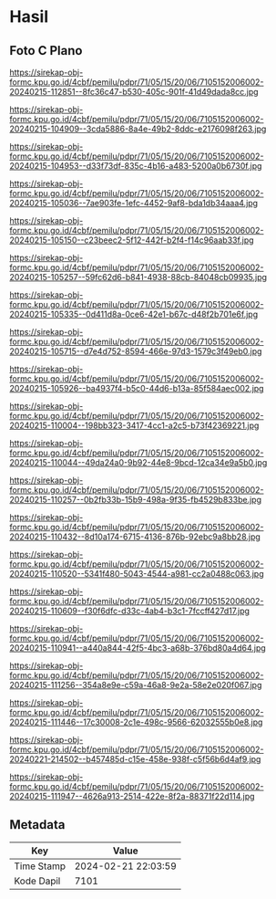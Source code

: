 # Hasil

## Foto C Plano

https://sirekap-obj-formc.kpu.go.id/4cbf/pemilu/pdpr/71/05/15/20/06/7105152006002-20240215-112851--8fc36c47-b530-405c-901f-41d49dada8cc.jpg

https://sirekap-obj-formc.kpu.go.id/4cbf/pemilu/pdpr/71/05/15/20/06/7105152006002-20240215-104909--3cda5886-8a4e-49b2-8ddc-e2176098f263.jpg

https://sirekap-obj-formc.kpu.go.id/4cbf/pemilu/pdpr/71/05/15/20/06/7105152006002-20240215-104953--d33f73df-835c-4b16-a483-5200a0b6730f.jpg

https://sirekap-obj-formc.kpu.go.id/4cbf/pemilu/pdpr/71/05/15/20/06/7105152006002-20240215-105036--7ae903fe-1efc-4452-9af8-bda1db34aaa4.jpg

https://sirekap-obj-formc.kpu.go.id/4cbf/pemilu/pdpr/71/05/15/20/06/7105152006002-20240215-105150--c23beec2-5f12-442f-b2f4-f14c96aab33f.jpg

https://sirekap-obj-formc.kpu.go.id/4cbf/pemilu/pdpr/71/05/15/20/06/7105152006002-20240215-105257--59fc62d6-b841-4938-88cb-84048cb09935.jpg

https://sirekap-obj-formc.kpu.go.id/4cbf/pemilu/pdpr/71/05/15/20/06/7105152006002-20240215-105335--0d411d8a-0ce6-42e1-b67c-d48f2b701e6f.jpg

https://sirekap-obj-formc.kpu.go.id/4cbf/pemilu/pdpr/71/05/15/20/06/7105152006002-20240215-105715--d7e4d752-8594-466e-97d3-1579c3f49eb0.jpg

https://sirekap-obj-formc.kpu.go.id/4cbf/pemilu/pdpr/71/05/15/20/06/7105152006002-20240215-105926--ba4937f4-b5c0-44d6-b13a-85f584aec002.jpg

https://sirekap-obj-formc.kpu.go.id/4cbf/pemilu/pdpr/71/05/15/20/06/7105152006002-20240215-110004--198bb323-3417-4cc1-a2c5-b73f42369221.jpg

https://sirekap-obj-formc.kpu.go.id/4cbf/pemilu/pdpr/71/05/15/20/06/7105152006002-20240215-110044--49da24a0-9b92-44e8-9bcd-12ca34e9a5b0.jpg

https://sirekap-obj-formc.kpu.go.id/4cbf/pemilu/pdpr/71/05/15/20/06/7105152006002-20240215-110257--0b2fb33b-15b9-498a-9f35-fb4529b833be.jpg

https://sirekap-obj-formc.kpu.go.id/4cbf/pemilu/pdpr/71/05/15/20/06/7105152006002-20240215-110432--8d10a174-6715-4136-876b-92ebc9a8bb28.jpg

https://sirekap-obj-formc.kpu.go.id/4cbf/pemilu/pdpr/71/05/15/20/06/7105152006002-20240215-110520--5341f480-5043-4544-a981-cc2a0488c063.jpg

https://sirekap-obj-formc.kpu.go.id/4cbf/pemilu/pdpr/71/05/15/20/06/7105152006002-20240215-110609--f30f6dfc-d33c-4ab4-b3c1-7fccff427d17.jpg

https://sirekap-obj-formc.kpu.go.id/4cbf/pemilu/pdpr/71/05/15/20/06/7105152006002-20240215-110941--a440a844-42f5-4bc3-a68b-376bd80a4d64.jpg

https://sirekap-obj-formc.kpu.go.id/4cbf/pemilu/pdpr/71/05/15/20/06/7105152006002-20240215-111256--354a8e9e-c59a-46a8-9e2a-58e2e020f067.jpg

https://sirekap-obj-formc.kpu.go.id/4cbf/pemilu/pdpr/71/05/15/20/06/7105152006002-20240215-111446--17c30008-2c1e-498c-9566-62032555b0e8.jpg

https://sirekap-obj-formc.kpu.go.id/4cbf/pemilu/pdpr/71/05/15/20/06/7105152006002-20240221-214502--b457485d-c15e-458e-938f-c5f56b6d4af9.jpg

https://sirekap-obj-formc.kpu.go.id/4cbf/pemilu/pdpr/71/05/15/20/06/7105152006002-20240215-111947--4626a913-2514-422e-8f2a-88371f22d114.jpg


## Metadata

| Key        | Value               |
| ---------- | ------------------- |
| Time Stamp | 2024-02-21 22:03:59 |
| Kode Dapil | 7101                |



